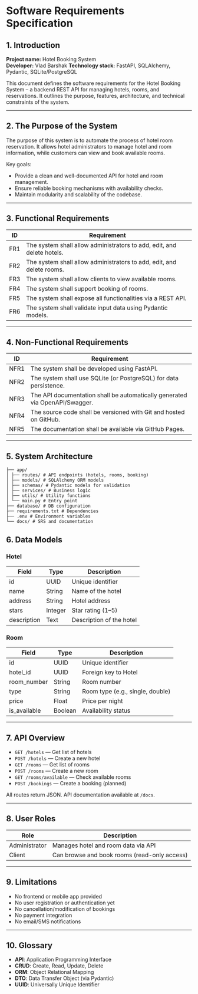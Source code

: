 # Software Requirements Specification

## 1. Introduction

**Project name:** Hotel Booking System  
**Developer:** Vlad Barshak 
**Technology stack:** FastAPI, SQLAlchemy, Pydantic, SQLite/PostgreSQL  

This document defines the software requirements for the Hotel Booking System – a backend REST API for managing hotels, rooms, and reservations. It outlines the purpose, features, architecture, and technical constraints of the system.

---

## 2. The Purpose of the System

The purpose of this system is to automate the process of hotel room reservation. It allows hotel administrators to manage hotel and room information, while customers can view and book available rooms.

Key goals:
- Provide a clean and well-documented API for hotel and room management.
- Ensure reliable booking mechanisms with availability checks.
- Maintain modularity and scalability of the codebase.

---

## 3. Functional Requirements

| ID  | Requirement                                                             |
|-----|-------------------------------------------------------------------------|
| FR1 | The system shall allow administrators to add, edit, and delete hotels. |
| FR2 | The system shall allow administrators to add, edit, and delete rooms.  |
| FR3 | The system shall allow clients to view available rooms.                |
| FR4 | The system shall support booking of rooms.                             |
| FR5 | The system shall expose all functionalities via a REST API.            |
| FR6 | The system shall validate input data using Pydantic models.            |

---

## 4. Non-Functional Requirements

| ID  | Requirement                                                                 |
|-----|-----------------------------------------------------------------------------|
| NFR1| The system shall be developed using FastAPI.                                |
| NFR2| The system shall use SQLite (or PostgreSQL) for data persistence.           |
| NFR3| The API documentation shall be automatically generated via OpenAPI/Swagger. |
| NFR4| The source code shall be versioned with Git and hosted on GitHub.           |
| NFR5| The documentation shall be available via GitHub Pages.                      |

---

## 5. System Architecture

```
├── app/
│ ├── routes/ # API endpoints (hotels, rooms, booking)
│ ├── models/ # SQLAlchemy ORM models
│ ├── schemas/ # Pydantic models for validation
│ ├── services/ # Business logic
│ ├── utils/ # Utility functions
│ └── main.py # Entry point
├── database/ # DB configuration
├── requirements.txt # Dependencies
├── .env # Environment variables
└── docs/ # SRS and documentation
```

## 6. Data Models

### Hotel

| Field       | Type    | Description               |
|-------------|---------|---------------------------|
| id          | UUID    | Unique identifier         |
| name        | String  | Name of the hotel         |
| address     | String  | Hotel address             |
| stars       | Integer | Star rating (1–5)         |
| description | Text    | Description of the hotel  |

### Room

| Field        | Type    | Description                          |
|--------------|---------|--------------------------------------|
| id           | UUID    | Unique identifier                    |
| hotel_id     | UUID    | Foreign key to Hotel                 |
| room_number  | String  | Room number                          |
| type         | String  | Room type (e.g., single, double)     |
| price        | Float   | Price per night                      |
| is_available | Boolean | Availability status                  |

---

## 7. API Overview

- `GET /hotels` — Get list of hotels  
- `POST /hotels` — Create a new hotel  
- `GET /rooms` — Get list of rooms  
- `POST /rooms` — Create a new room  
- `GET /rooms/available` — Check available rooms  
- `POST /bookings` — Create a booking (planned)

All routes return JSON. API documentation available at `/docs`.

---

## 8. User Roles

| Role         | Description                                 |
|--------------|---------------------------------------------|
| Administrator| Manages hotel and room data via API         |
| Client       | Can browse and book rooms (read-only access)|

---

## 9. Limitations

- No frontend or mobile app provided  
- No user registration or authentication yet  
- No cancellation/modification of bookings  
- No payment integration  
- No email/SMS notifications

---

## 10. Glossary

- **API**: Application Programming Interface  
- **CRUD**: Create, Read, Update, Delete  
- **ORM**: Object Relational Mapping  
- **DTO**: Data Transfer Object (via Pydantic)  
- **UUID**: Universally Unique Identifier  
